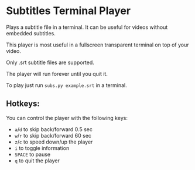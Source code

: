 # Subtitles Terminal Player

Plays a subtitle file in a terminal.
It can be useful for videos without embedded subtitles.

This player is most useful in a fullscreen transparent terminal on top of your video.

Only .srt subtitle files are supported.

The player will run forever until you quit it.

To play just run `subs.py example.srt` in a terminal.

## Hotkeys:
You can control the player with the following keys:
- `a`/`d` to skip back/forward 0.5 sec
- `w`/`r` to skip back/forward 60 sec
- `z`/`c` to speed down/up the player
- `i` to toggle information
- `SPACE` to pause
- `q` to quit the player
